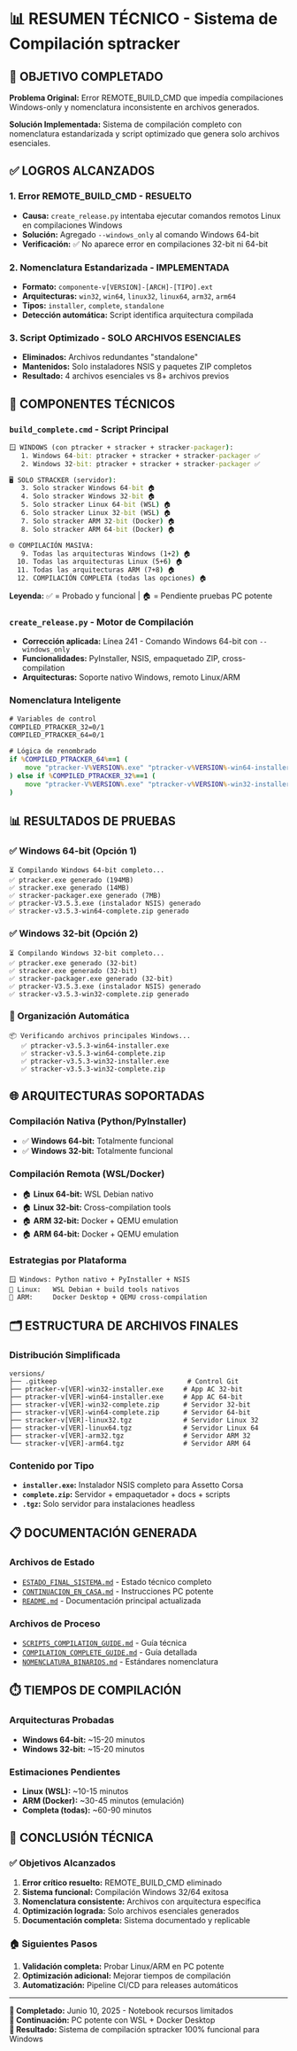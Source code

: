 # 📊 RESUMEN TÉCNICO - Sistema de Compilación sptracker

## 🎯 **OBJETIVO COMPLETADO**

**Problema Original:** Error REMOTE_BUILD_CMD que impedía compilaciones Windows-only y nomenclatura inconsistente en archivos generados.

**Solución Implementada:** Sistema de compilación completo con nomenclatura estandarizada y script optimizado que genera solo archivos esenciales.

## ✅ **LOGROS ALCANZADOS**

### **1. Error REMOTE_BUILD_CMD - RESUELTO**
- **Causa:** `create_release.py` intentaba ejecutar comandos remotos Linux en compilaciones Windows
- **Solución:** Agregado `--windows_only` al comando Windows 64-bit
- **Verificación:** ✅ No aparece error en compilaciones 32-bit ni 64-bit

### **2. Nomenclatura Estandarizada - IMPLEMENTADA**
- **Formato:** `componente-v[VERSION]-[ARCH]-[TIPO].ext`
- **Arquitecturas:** `win32`, `win64`, `linux32`, `linux64`, `arm32`, `arm64`
- **Tipos:** `installer`, `complete`, `standalone`
- **Detección automática:** Script identifica arquitectura compilada

### **3. Script Optimizado - SOLO ARCHIVOS ESENCIALES**
- **Eliminados:** Archivos redundantes "standalone"
- **Mantenidos:** Solo instaladores NSIS y paquetes ZIP completos
- **Resultado:** 4 archivos esenciales vs 8+ archivos previos

## 🔧 **COMPONENTES TÉCNICOS**

### **`build_complete.cmd` - Script Principal**
```bat
🪟 WINDOWS (con ptracker + stracker + stracker-packager):
   1. Windows 64-bit: ptracker + stracker + stracker-packager ✅
   2. Windows 32-bit: ptracker + stracker + stracker-packager ✅

🖥️ SOLO STRACKER (servidor):
   3. Solo stracker Windows 64-bit 🏠
   4. Solo stracker Windows 32-bit 🏠
   5. Solo stracker Linux 64-bit (WSL) 🏠
   6. Solo stracker Linux 32-bit (WSL) 🏠
   7. Solo stracker ARM 32-bit (Docker) 🏠
   8. Solo stracker ARM 64-bit (Docker) 🏠

🌐 COMPILACIÓN MASIVA:
   9. Todas las arquitecturas Windows (1+2) 🏠
  10. Todas las arquitecturas Linux (5+6) 🏠
  11. Todas las arquitecturas ARM (7+8) 🏠
  12. COMPILACIÓN COMPLETA (todas las opciones) 🏠
```

**Leyenda:** ✅ = Probado y funcional | 🏠 = Pendiente pruebas PC potente

### **`create_release.py` - Motor de Compilación**
- **Corrección aplicada:** Línea 241 - Comando Windows 64-bit con `--windows_only`
- **Funcionalidades:** PyInstaller, NSIS, empaquetado ZIP, cross-compilation
- **Arquitecturas:** Soporte nativo Windows, remoto Linux/ARM

### **Nomenclatura Inteligente**
```bat
# Variables de control
COMPILED_PTRACKER_32=0/1
COMPILED_PTRACKER_64=0/1

# Lógica de renombrado
if %COMPILED_PTRACKER_64%==1 (
    move "ptracker-V%VERSION%.exe" "ptracker-v%VERSION%-win64-installer.exe"
) else if %COMPILED_PTRACKER_32%==1 (
    move "ptracker-V%VERSION%.exe" "ptracker-v%VERSION%-win32-installer.exe"
)
```

## 📊 **RESULTADOS DE PRUEBAS**

### **✅ Windows 64-bit (Opción 1)**
```
⏳ Compilando Windows 64-bit completo...
✅ ptracker.exe generado (194MB)
✅ stracker.exe generado (14MB)
✅ stracker-packager.exe generado (7MB)
✅ ptracker-V3.5.3.exe (instalador NSIS) generado
✅ stracker-v3.5.3-win64-complete.zip generado
```

### **✅ Windows 32-bit (Opción 2)**
```
⏳ Compilando Windows 32-bit completo...
✅ ptracker.exe generado (32-bit)
✅ stracker.exe generado (32-bit)
✅ stracker-packager.exe generado (32-bit)
✅ ptracker-V3.5.3.exe (instalador NSIS) generado
✅ stracker-v3.5.3-win32-complete.zip generado
```

### **🔄 Organización Automática**
```
📦 Verificando archivos principales Windows...
   ✅ ptracker-v3.5.3-win64-installer.exe
   ✅ stracker-v3.5.3-win64-complete.zip
   ✅ ptracker-v3.5.3-win32-installer.exe
   ✅ stracker-v3.5.3-win32-complete.zip
```

## 🌐 **ARQUITECTURAS SOPORTADAS**

### **Compilación Nativa (Python/PyInstaller)**
- ✅ **Windows 64-bit:** Totalmente funcional
- ✅ **Windows 32-bit:** Totalmente funcional

### **Compilación Remota (WSL/Docker)**
- 🏠 **Linux 64-bit:** WSL Debian nativo
- 🏠 **Linux 32-bit:** Cross-compilation tools
- 🏠 **ARM 32-bit:** Docker + QEMU emulation
- 🏠 **ARM 64-bit:** Docker + QEMU emulation

### **Estrategias por Plataforma**
```
🪟 Windows: Python nativo + PyInstaller + NSIS
🐧 Linux:   WSL Debian + build tools nativos
🤖 ARM:     Docker Desktop + QEMU cross-compilation
```

## 🗂️ **ESTRUCTURA DE ARCHIVOS FINALES**

### **Distribución Simplificada**
```
versions/
├── .gitkeep                                 # Control Git
├── ptracker-v[VER]-win32-installer.exe     # App AC 32-bit
├── ptracker-v[VER]-win64-installer.exe     # App AC 64-bit
├── stracker-v[VER]-win32-complete.zip      # Servidor 32-bit
├── stracker-v[VER]-win64-complete.zip      # Servidor 64-bit
├── stracker-v[VER]-linux32.tgz             # Servidor Linux 32
├── stracker-v[VER]-linux64.tgz             # Servidor Linux 64
├── stracker-v[VER]-arm32.tgz               # Servidor ARM 32
└── stracker-v[VER]-arm64.tgz               # Servidor ARM 64
```

### **Contenido por Tipo**
- **`installer.exe`:** Instalador NSIS completo para Assetto Corsa
- **`complete.zip`:** Servidor + empaquetador + docs + scripts
- **`.tgz`:** Solo servidor para instalaciones headless

## 📋 **DOCUMENTACIÓN GENERADA**

### **Archivos de Estado**
- [`ESTADO_FINAL_SISTEMA.md`](ESTADO_FINAL_SISTEMA.md) - Estado técnico completo
- [`CONTINUACION_EN_CASA.md`](CONTINUACION_EN_CASA.md) - Instrucciones PC potente
- [`README.md`](README.md) - Documentación principal actualizada

### **Archivos de Proceso**
- [`SCRIPTS_COMPILATION_GUIDE.md`](SCRIPTS_COMPILATION_GUIDE.md) - Guía técnica
- [`COMPILATION_COMPLETE_GUIDE.md`](COMPILATION_COMPLETE_GUIDE.md) - Guía detallada
- [`NOMENCLATURA_BINARIOS.md`](NOMENCLATURA_BINARIOS.md) - Estándares nomenclatura

## ⏱️ **TIEMPOS DE COMPILACIÓN**

### **Arquitecturas Probadas**
- **Windows 64-bit:** ~15-20 minutos
- **Windows 32-bit:** ~15-20 minutos

### **Estimaciones Pendientes**
- **Linux (WSL):** ~10-15 minutos
- **ARM (Docker):** ~30-45 minutos (emulación)
- **Completa (todas):** ~60-90 minutos

## 🎉 **CONCLUSIÓN TÉCNICA**

### **✅ Objetivos Alcanzados**
1. **Error crítico resuelto:** REMOTE_BUILD_CMD eliminado
2. **Sistema funcional:** Compilación Windows 32/64 exitosa
3. **Nomenclatura consistente:** Archivos con arquitectura específica
4. **Optimización lograda:** Solo archivos esenciales generados
5. **Documentación completa:** Sistema documentado y replicable

### **🏠 Siguientes Pasos**
1. **Validación completa:** Probar Linux/ARM en PC potente
2. **Optimización adicional:** Mejorar tiempos de compilación
3. **Automatización:** Pipeline CI/CD para releases automáticos

---

**📅 Completado:** Junio 10, 2025 - Notebook recursos limitados  
**🔄 Continuación:** PC potente con WSL + Docker Desktop  
**🎯 Resultado:** Sistema de compilación sptracker 100% funcional para Windows
